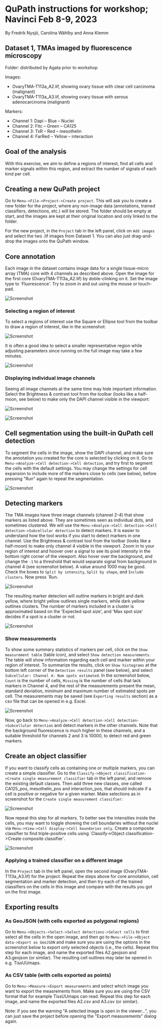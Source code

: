 # QuPath instructions for workshop; Navinci Feb 8-9, 2023

By Fredrik Nysjö, Carolina Wählby and Anna Klemm

## Dataset 1, TMAs imaged by fluorescence microscopy

Folder: distributed by Agata prior to workshop

Images: 
-  OvaryTMA-T113a_A2.lif, showing ovary tissue with clear cell carcinoma (malignant)
-  OvaryTMA-T113a_A3.lif, showing ovary tissue with serous adenocarcinoma (malignant)

Markers:
-	Channel 1: Dapi – Blue – Nuclei
-	Channel 2: Fitc – Green – CA125
-	Channel 3: TxR – Red – mesothelin
-	Channel 4: FarRed – Yellow – interaction

## Goal of the analysis

With this exercise, we aim to define a regions of interest, find all cells and marker signals within this region, and extract the number of signals of each kind per cell.

## Creating a new QuPath project

Go to `Menu->File->Project->Create project`. This will ask you to create a new folder for the project, where any non-image data (annotations, trained classifiers, detections, etc.) will be stored. The folder should be empty at start, and the images are kept at their original location and only linked to the folder.

For the new project, in the `Project` tab in the left panel, click on `Add images` and select the two .lif images from Dataset 1. You can also just drag-and-drop the images onto the QuPath window. 

## Core annotation

Each image in the dataset contains image data for a single tissue-micro array (TMA) core with 4 channels as described above. Open the image for the first core (OvaryTMA-T113a_A2.lif) by doble-clinking on it. Set the image type to `Fluorescence'. Try to zoom in and out using the mouse or touch-pad. 

![](images/screenshot_set_type_to_fluorescence.png?raw=true "Screenshot")

### Selecting a region of interest

To select a regions of interest use the Square or Ellipse tool from the toolbar to draw a region of interest, like in the screenshot: 

![](images/screenshot_annotation1.png?raw=true "Screenshot")

It is often a good idea to select a smaller representative region while adjusting parameters since running on the full image may take a few minutes.

![](images/screenshot_selectROI.png?raw=true "Screenshot")

### Displaying individual image channels

Seeing all image channels at the same time may hide important information. Select the Brightness & contrast tool from the toolbar (looks like a half-moon, see below) to make only the DAPI channel visible in the viewport:

![](images/screenshot_brightness_contrast1.png?raw=true "Screenshot")

![](screenshot_set_to_gray.png?raw=true "Screenshot")


## Cell segmentation using the built-in QuPath cell detection

To segment the cells in the image, show the DAPI channel, and make sure the annotation you created for the core is selected by clicking on it. Go to `Menu->Analyze->Cell detection->Cell detection`, and try first to segment the cells with the default settings. You may change the settings for cell expansion to include more of the markers close to cells (see below), before pressing "Run" again to repeat the segmentation.

![](images/screenshot_cell_detection.png?raw=true "Screenshot")

## Detecting markers

The TMA images have three image channels (channel 2-4) that show markers as listed above. They are sometimes seen as individual dots, and sometimes clustered. We will use the `Menu->Analyze->Cell detection->Cell detection->Subcellular detection` to detect markers. It is easier to understand how the tool works if you start to detect markers in one channel. Use the Brightness & contrast tool from the toolbar (looks like a half-moon) to make only channel 4 visible in the viewport. Zoom in to your region of interest and hoover over a signal to see its pixel intensity in the bottom right corner of the viewport. Also hover over the background, and change the `-1` to a threshold that would separate signal from background in channel 4 (see screenshot below). A value around 1000 may be good. Check the boxes to `Split by intensity`, `Split by shape`, and `Include clusters`. Now press `Run.

![](images/screenshot_channel4_markers_step1.png?raw=true "Screenshot")

The resulting marker detection will outline markers in bright and dark yellow, where bright yellow outlines single markers, while dark yellow outlines clusters. The number of markers included in a cluster is approximated based on the 'Expected spot size', and 'Max spot size' decides if a spot is a cluster or not.

![](images/screenshot_channel4_markers.png?raw=true "Screenshot")

### Show measurements
To show some summary statistics of markers per cell, click on the `Show measurement table` (table icon), and select `Show detection measurements`. The table will show information regarding each cell and marker within your region of interest. To summarize the results, click on `Show histograms` at the bottom left corner of the `Detection results` panel (see below), and select `Subcellular: Channel 4: Num spots estimated`. In the screenshot below, `Count` is the number of cells, `Missing` is the number of cells that lack markers in Channel 4, and the rest of the measurements present the mean, standard deviation, minimum and maximum number of estimated spots per cell. The measurements may be saved (see `Exporting results` section) as a csv file that can be opened in e.g. Excel.

![](images/screenshot_statistics.png?raw=true "Screenshot")

Now, go back to `Menu->Analyze->Cell detection->Cell detection->Subcellular detection` and detect markers in the other channels. Note that the background fluorescence is much higher in these channels, and a suitable threshold for channels 2 and 3 is 10000, to detect red and green markers.

## Create an object classifier

If you want to classify cells as containing one or multiple markers, you can create a simple classifier. Go to the `Classify->Object classification->Create single measurement classifier` tab in the left panel, and remove the existing default classes. Then add three new classes, one called CA125_pos, mesothelin_pos and interaction_pos, that should indicate if a cell is positive or negative for a given marker. Make selections as in screenshot for the `Create single measurement classifier`:

![](images/screenshot_channel2_classifier.png?raw=true "Screenshot")


Now repeat this step for all markers. To better see the intensities inside the cells, you may want to toggle showing the cell boundaries without the nuclei via `Menu->View->Cell display->Cell boundaries only`. Create a composite classifier to find triple-positive cells using `Classify->Object classification->Create composite classifier´.

![](images/screenshot_trippel_pos.png?raw=true "Screenshot")


### Applying a trained classifier on a different image

In the `Project` tab in the left panel, open the second image (OvaryTMA-T113a_A3.lif) for the project. Repeat the steps above for core annotation, cell segmentation and marker detection, and then try each of the trained classifiers on the cells in this image and compare with the results you got on the first image.

## Exporting results

### As GeoJSON (with cells exported as polygonal regions)

Go to `Menu->Objects->Select->Select detections->Select cells` to first select all the cells in the open image, and then go to `Menu->File->Object data->Export as GeoJSON` and make sure you are using the options in the screenshot below to export only selected objects (i.e., the cells). Repeat this step for each image, and name the exported files A2.geojson and A3.geojson (or similar). The resulting cell outlines may later be opened in e.g. TissUUmaps.

### As CSV table (with cells exported as points)

Go to `Menu->Measure->Export measurements` and select which image you want to export the measrements from. Make sure you are using the CSV format that for example TissUUmaps can read. Repeat this step for each image, and name the exported files A2.csv and A3.csv (or similar).

Note: if you see the warning "A selected image is open in the viewer...", you can just save the project before opening the "Export measurements" dialog again.


